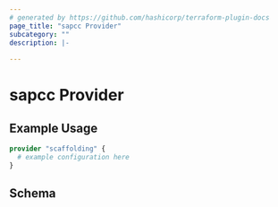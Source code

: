 ```yaml
---
# generated by https://github.com/hashicorp/terraform-plugin-docs
page_title: "sapcc Provider"
subcategory: ""
description: |-
  
---
```


# sapcc Provider



## Example Usage

```terraform
provider "scaffolding" {
  # example configuration here
}
```

<!-- schema generated by tfplugindocs -->
## Schema
